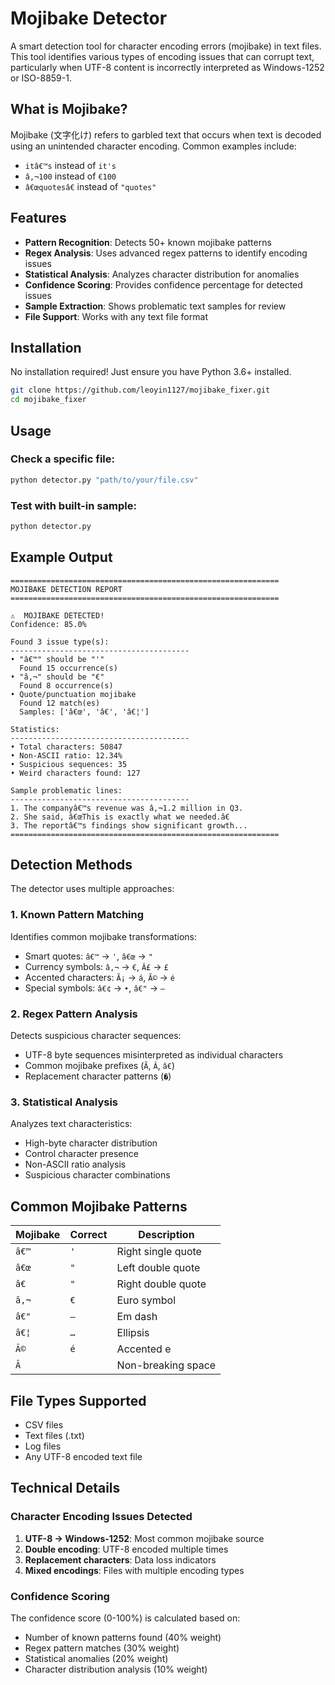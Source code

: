 # Mojibake Detector

A smart detection tool for character encoding errors (mojibake) in text files. This tool identifies various types of encoding issues that can corrupt text, particularly when UTF-8 content is incorrectly interpreted as Windows-1252 or ISO-8859-1.

## What is Mojibake?

Mojibake (文字化け) refers to garbled text that occurs when text is decoded using an unintended character encoding. Common examples include:
- `itâ€™s` instead of `it's`
- `â‚¬100` instead of `€100`
- `â€œquotesâ€` instead of `"quotes"`

## Features

- **Pattern Recognition**: Detects 50+ known mojibake patterns
- **Regex Analysis**: Uses advanced regex patterns to identify encoding issues
- **Statistical Analysis**: Analyzes character distribution for anomalies
- **Confidence Scoring**: Provides confidence percentage for detected issues
- **Sample Extraction**: Shows problematic text samples for review
- **File Support**: Works with any text file format

## Installation

No installation required! Just ensure you have Python 3.6+ installed.

```bash
git clone https://github.com/leoyin1127/mojibake_fixer.git
cd mojibake_fixer
```

## Usage

### Check a specific file:
```bash
python detector.py "path/to/your/file.csv"
```

### Test with built-in sample:
```bash
python detector.py
```

## Example Output

```
============================================================
MOJIBAKE DETECTION REPORT
============================================================

⚠️  MOJIBAKE DETECTED!
Confidence: 85.0%

Found 3 issue type(s):
----------------------------------------
• "â€™" should be "'"
  Found 15 occurrence(s)
• "â‚¬" should be "€"
  Found 8 occurrence(s)
• Quote/punctuation mojibake
  Found 12 match(es)
  Samples: ['â€œ', 'â€', 'â€¦']

Statistics:
----------------------------------------
• Total characters: 50847
• Non-ASCII ratio: 12.34%
• Suspicious sequences: 35
• Weird characters found: 127

Sample problematic lines:
----------------------------------------
1. The companyâ€™s revenue was â‚¬1.2 million in Q3.
2. She said, â€œThis is exactly what we needed.â€
3. The reportâ€™s findings show significant growth...
============================================================
```

## Detection Methods

The detector uses multiple approaches:

### 1. Known Pattern Matching
Identifies common mojibake transformations:
- Smart quotes: `â€™` → `'`, `â€œ` → `"`
- Currency symbols: `â‚¬` → `€`, `Â£` → `£`
- Accented characters: `Ã¡` → `á`, `Ã©` → `é`
- Special symbols: `â€¢` → `•`, `â€"` → `—`

### 2. Regex Pattern Analysis
Detects suspicious character sequences:
- UTF-8 byte sequences misinterpreted as individual characters
- Common mojibake prefixes (`Ã`, `Â`, `â€`)
- Replacement character patterns (`�`)

### 3. Statistical Analysis
Analyzes text characteristics:
- High-byte character distribution
- Control character presence
- Non-ASCII ratio analysis
- Suspicious character combinations

## Common Mojibake Patterns

| Mojibake | Correct | Description        |
| -------- | ------- | ------------------ |
| `â€™`    | `'`     | Right single quote |
| `â€œ`    | `"`     | Left double quote  |
| `â€`     | `"`     | Right double quote |
| `â‚¬`    | `€`     | Euro symbol        |
| `â€"`    | `—`     | Em dash            |
| `â€¦`    | `…`     | Ellipsis           |
| `Ã©`     | `é`     | Accented e         |
| `Â `     | ` `     | Non-breaking space |

## File Types Supported

- CSV files
- Text files (.txt)
- Log files
- Any UTF-8 encoded text file

## Technical Details

### Character Encoding Issues Detected

1. **UTF-8 → Windows-1252**: Most common mojibake source
2. **Double encoding**: UTF-8 encoded multiple times
3. **Replacement characters**: Data loss indicators
4. **Mixed encodings**: Files with multiple encoding types

### Confidence Scoring

The confidence score (0-100%) is calculated based on:
- Number of known patterns found (40% weight)
- Regex pattern matches (30% weight)
- Statistical anomalies (20% weight)
- Character distribution analysis (10% weight)

